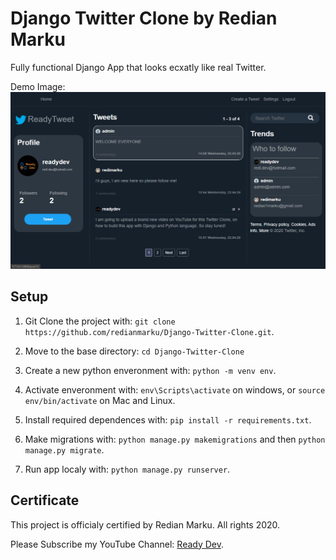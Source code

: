 # Django Twitter Clone by Redian Marku

Fully functional Django App that looks ecxatly like real Twitter.

Demo Image:
![](TwitterDemo.png)

## Setup

1. Git Clone the project with: ```git clone https://github.com/redianmarku/Django-Twitter-Clone.git```.

2. Move to the base directory: ```cd Django-Twitter-Clone```

2. Create a new python enveronment with: ```python -m venv env```.

3. Activate enveronment with: ```env\Scripts\activate``` on windows, or ```source env/bin/activate``` on Mac and Linux.

4. Install required dependences with: ```pip install -r requirements.txt```.

5. Make migrations with: ```python manage.py makemigrations``` and then ```python manage.py migrate```.

6. Run app localy with: ```python manage.py runserver```.

## Certificate
This project is officialy certified by Redian Marku.
All rights 2020.

Please Subscribe my YouTube Channel: <a href="https://www.youtube.com/channel/UCO5WiowKFnEw17AOk008WOQ" target="_blank">Ready Dev</a>.
